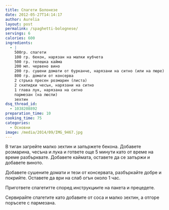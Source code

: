 ```yaml
---
title: Спагети Болонезе
date: 2012-05-27T14:14:17
author: Aurelia
layout: post
permalink: /spaghetti-bolognese/
servings: 6
calories: 600
ingredients:
  - |
    500гр. спагети
    100 гр. бекон, нарязан на малки кубчета
    500 гр. телешка кайма
    200 мл. червено вино
    200 гр. сушени домати от бурканче, нарязани на ситно (или на пюре)
    800 гр. домати от консерва
    2 стръка пресен розмарин (листа)
    2 скилидки чесън, нарязани на ситно
    1 глава лук, нарязана на ситно
    пармезан (на люспи)
    зехтин
dsq_thread_id:
  - 1038208892
preparation_time: 10
cooking_time: 75
categories:
  - Основни
image: /media/2014/09/IMG_9467.jpg
---
```

В тиган загрейте малко зехтин и запържете бекона. Добавете розмарина, чесъна и лука и гответе още 5 минути като от време на време разбърквате. Добавете каймата, оставете да се запържи и добавете виното.
  
Добавете сушените домати и тези от консервата, разбъркайте добре и покрийте. Оставете да ври на слаб огън около 1 час.
  
Пригответе спагетитте според инструкциите на пакета и прецедете.
  
Сервирайте спагетите като добавите от соса и малко зехтин, а отгоре поръсете с пармезана.